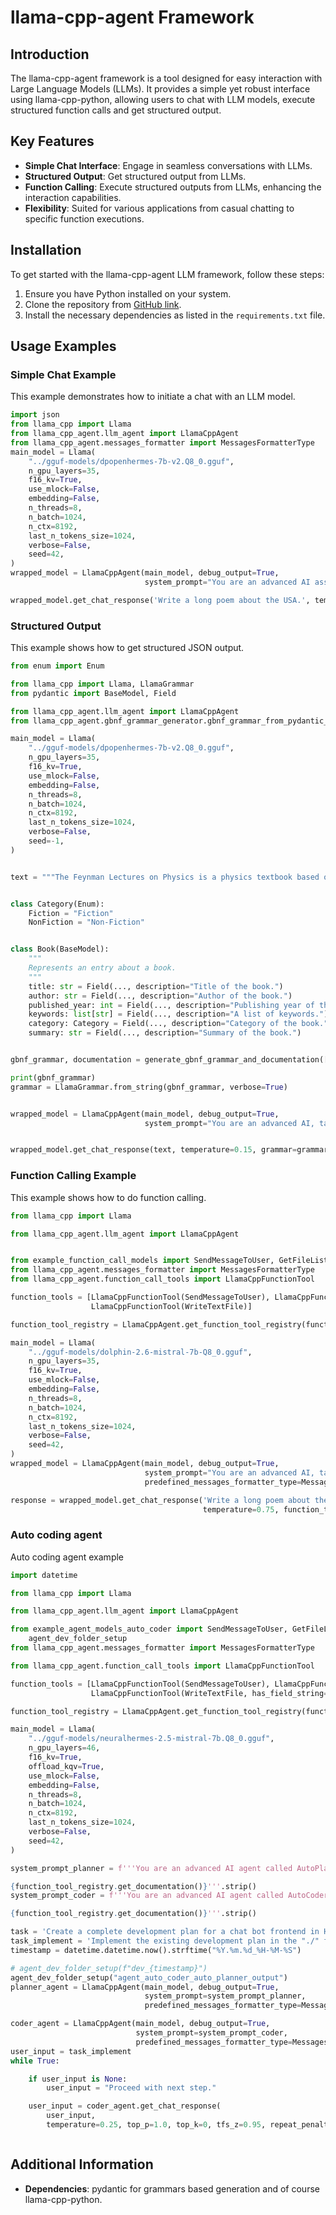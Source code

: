 # llama-cpp-agent Framework

## Introduction
The llama-cpp-agent framework is a tool designed for easy interaction with Large Language Models (LLMs). It provides a simple yet robust interface using llama-cpp-python, allowing users to chat with LLM models, execute structured function calls and get structured output.

## Key Features
- **Simple Chat Interface**: Engage in seamless conversations with LLMs.
- **Structured Output**: Get structured output from LLMs.
- **Function Calling**: Execute structured outputs from LLMs, enhancing the interaction capabilities.
- **Flexibility**: Suited for various applications from casual chatting to specific function executions.

## Installation
To get started with the llama-cpp-agent LLM framework, follow these steps:
1. Ensure you have Python installed on your system.
2. Clone the repository from [GitHub link](https://github.com/Maximilian-Winter/llama-cpp-agent).
3. Install the necessary dependencies as listed in the `requirements.txt` file.

## Usage Examples

### Simple Chat Example
This example demonstrates how to initiate a chat with an LLM model.
```python
import json
from llama_cpp import Llama
from llama_cpp_agent.llm_agent import LlamaCppAgent
from llama_cpp_agent.messages_formatter import MessagesFormatterType
main_model = Llama(
    "../gguf-models/dpopenhermes-7b-v2.Q8_0.gguf",
    n_gpu_layers=35,
    f16_kv=True,
    use_mlock=False,
    embedding=False,
    n_threads=8,
    n_batch=1024,
    n_ctx=8192,
    last_n_tokens_size=1024,
    verbose=False,
    seed=42,
)
wrapped_model = LlamaCppAgent(main_model, debug_output=True,
                              system_prompt="You are an advanced AI assistant.", predefined_messages_formatter_type=MessagesFormatterType.CHATML)

wrapped_model.get_chat_response('Write a long poem about the USA.', temperature=0.7)

```


### Structured Output
This example shows how to get structured JSON output.
```python
from enum import Enum

from llama_cpp import Llama, LlamaGrammar
from pydantic import BaseModel, Field

from llama_cpp_agent.llm_agent import LlamaCppAgent
from llama_cpp_agent.gbnf_grammar_generator.gbnf_grammar_from_pydantic_models import generate_gbnf_grammar_and_documentation

main_model = Llama(
    "../gguf-models/dpopenhermes-7b-v2.Q8_0.gguf",
    n_gpu_layers=35,
    f16_kv=True,
    use_mlock=False,
    embedding=False,
    n_threads=8,
    n_batch=1024,
    n_ctx=8192,
    last_n_tokens_size=1024,
    verbose=False,
    seed=-1,
)


text = """The Feynman Lectures on Physics is a physics textbook based on some lectures by Richard Feynman, a Nobel laureate who has sometimes been called "The Great Explainer". The lectures were presented before undergraduate students at the California Institute of Technology (Caltech), during 1961–1963. The book's co-authors are Feynman, Robert B. Leighton, and Matthew Sands."""


class Category(Enum):
    Fiction = "Fiction"
    NonFiction = "Non-Fiction"


class Book(BaseModel):
    """
    Represents an entry about a book.
    """
    title: str = Field(..., description="Title of the book.")
    author: str = Field(..., description="Author of the book.")
    published_year: int = Field(..., description="Publishing year of the book.")
    keywords: list[str] = Field(..., description="A list of keywords.")
    category: Category = Field(..., description="Category of the book.")
    summary: str = Field(..., description="Summary of the book.")


gbnf_grammar, documentation = generate_gbnf_grammar_and_documentation([Book] ,False)

print(gbnf_grammar)
grammar = LlamaGrammar.from_string(gbnf_grammar, verbose=True)


wrapped_model = LlamaCppAgent(main_model, debug_output=True,
                              system_prompt="You are an advanced AI, tasked to create JSON database entries for books.\n\n\n" + documentation)


wrapped_model.get_chat_response(text, temperature=0.15, grammar=grammar)


```


### Function Calling Example
This example shows how to do function calling.
```python
from llama_cpp import Llama

from llama_cpp_agent.llm_agent import LlamaCppAgent


from example_function_call_models import SendMessageToUser, GetFileList, ReadTextFile, WriteTextFile
from llama_cpp_agent.messages_formatter import MessagesFormatterType
from llama_cpp_agent.function_call_tools import LlamaCppFunctionTool

function_tools = [LlamaCppFunctionTool(SendMessageToUser), LlamaCppFunctionTool(GetFileList), LlamaCppFunctionTool(ReadTextFile),
                  LlamaCppFunctionTool(WriteTextFile)]

function_tool_registry = LlamaCppAgent.get_function_tool_registry(function_tools)

main_model = Llama(
    "../gguf-models/dolphin-2.6-mistral-7b-Q8_0.gguf",
    n_gpu_layers=35,
    f16_kv=True,
    use_mlock=False,
    embedding=False,
    n_threads=8,
    n_batch=1024,
    n_ctx=8192,
    last_n_tokens_size=1024,
    verbose=False,
    seed=42,
)
wrapped_model = LlamaCppAgent(main_model, debug_output=True,
                              system_prompt="You are an advanced AI, tasked to assist the user by calling functions in JSON format.\n\n\n" + function_tool_registry.get_documentation(),
                              predefined_messages_formatter_type=MessagesFormatterType.CHATML)

response = wrapped_model.get_chat_response('Write a long poem about the USA in the "HelloUSA.txt" file under "./".',
                                           temperature=0.75, function_tool_registry=function_tool_registry)


```

### Auto coding agent
Auto coding agent example
```python
import datetime

from llama_cpp import Llama

from llama_cpp_agent.llm_agent import LlamaCppAgent

from example_agent_models_auto_coder import SendMessageToUser, GetFileList, ReadTextFile, WriteTextFile,
    agent_dev_folder_setup
from llama_cpp_agent.messages_formatter import MessagesFormatterType

from llama_cpp_agent.function_call_tools import LlamaCppFunctionTool

function_tools = [LlamaCppFunctionTool(SendMessageToUser), LlamaCppFunctionTool(GetFileList), LlamaCppFunctionTool(ReadTextFile),
                  LlamaCppFunctionTool(WriteTextFile, has_field_string=True)]

function_tool_registry = LlamaCppAgent.get_function_tool_registry(function_tools)

main_model = Llama(
    "../gguf-models/neuralhermes-2.5-mistral-7b.Q8_0.gguf",
    n_gpu_layers=46,
    f16_kv=True,
    offload_kqv=True,
    use_mlock=False,
    embedding=False,
    n_threads=8,
    n_batch=1024,
    n_ctx=8192,
    last_n_tokens_size=1024,
    verbose=False,
    seed=42,
)

system_prompt_planner = f'''You are an advanced AI agent called AutoPlanner. As AutoPlanner your primary task is to autonomously plan complete software projects based on user specifications. You will create a complete development plans.  Your output is constrained to write JSON function call objects. The content of files is constrained to markdown code blocks with different content types like HTML, CSS, Javascript, Python or  Markdown. Here are your available functions:

{function_tool_registry.get_documentation()}'''.strip()
system_prompt_coder = f'''You are an advanced AI agent called AutoCoder. As AutoCoder your primary task is to autonomously implement complete software projects based on a development plan. Your output is constrained to write JSON function call objects. The content of files is constrained to markdown code blocks with different content types like HTML, CSS, Javascript, Python or  Markdown. Here are your available functions:

{function_tool_registry.get_documentation()}'''.strip()

task = 'Create a complete development plan for a chat bot frontend in HTML, CSS and Javascript with a dark UI.'
task_implement = 'Implement the existing development plan in the "./" folder, for a chat bot frontend in HTML, CSS and Javascript with a dark UI.'
timestamp = datetime.datetime.now().strftime("%Y.%m.%d_%H-%M-%S")

# agent_dev_folder_setup(f"dev_{timestamp}")
agent_dev_folder_setup("agent_auto_coder_auto_planner_output")
planner_agent = LlamaCppAgent(main_model, debug_output=True,
                              system_prompt=system_prompt_planner,
                              predefined_messages_formatter_type=MessagesFormatterType.CHATML)

coder_agent = LlamaCppAgent(main_model, debug_output=True,
                            system_prompt=system_prompt_coder,
                            predefined_messages_formatter_type=MessagesFormatterType.CHATML)
user_input = task_implement
while True:

    if user_input is None:
        user_input = "Proceed with next step."

    user_input = coder_agent.get_chat_response(
        user_input,
        temperature=0.25, top_p=1.0, top_k=0, tfs_z=0.95, repeat_penalty=1.12, function_tool_registry=function_tool_registry)



```

## Additional Information
- **Dependencies**: pydantic for grammars based generation and of course llama-cpp-python.
